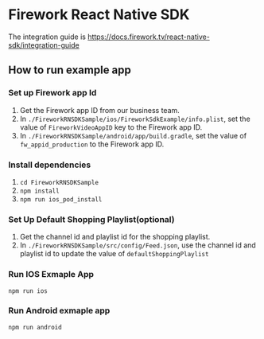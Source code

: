 # Firework React Native SDK

The integration guide is https://docs.firework.tv/react-native-sdk/integration-guide

## How to run example app

### Set up Firework app Id

 1. Get the Firework app ID from our business team.
 2. In `./FireworkRNSDKSample/ios/FireworkSdkExample/info.plist`, set the value of `FireworkVideoAppID` key to the Firework app ID.
 3. In `./FireworkRNSDKSample/android/app/build.gradle`, set the value of `fw_appid_production` to the Firework app ID.

### Install dependencies

 1. `cd FireworkRNSDKSample`
 2. `npm install`
 3. `npm run ios_pod_install`

### Set Up Default Shopping Playlist(optional)
 1. Get the channel id and playlist id for the shopping playlist.
 2. In `./FireworkRNSDKSample/src/config/Feed.json`, use the channel id and playlist id to update the value of `defaultShoppingPlaylist`

### Run IOS Exmaple App
 
`npm run ios`

### Run Android exmaple app
 
`npm run android`
